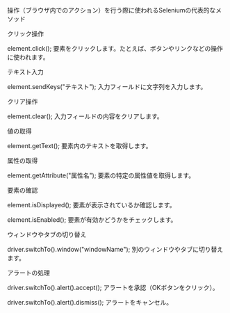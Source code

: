 操作（ブラウザ内でのアクション）を行う際に使われるSeleniumの代表的なメソッド

クリック操作

element.click(); 要素をクリックします。たとえば、ボタンやリンクなどの操作に使われます。

テキスト入力

element.sendKeys("テキスト"); 入力フィールドに文字列を入力します。

クリア操作

element.clear(); 入力フィールドの内容をクリアします。

値の取得

element.getText(); 要素内のテキストを取得します。

属性の取得

element.getAttribute("属性名"); 要素の特定の属性値を取得します。

要素の確認

element.isDisplayed(); 要素が表示されているか確認します。

element.isEnabled(); 要素が有効かどうかをチェックします。

ウィンドウやタブの切り替え

driver.switchTo().window("windowName"); 別のウィンドウやタブに切り替えます。

アラートの処理

driver.switchTo().alert().accept(); アラートを承認（OKボタンをクリック）。

driver.switchTo().alert().dismiss(); アラートをキャンセル。


